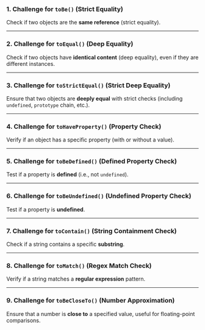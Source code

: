 ### 1. **Challenge for `toBe()` (Strict Equality)**

Check if two objects are the **same reference** (strict equality).

---

### 2. **Challenge for `toEqual()` (Deep Equality)**

Check if two objects have **identical content** (deep equality), even if they are different instances.

---

### 3. **Challenge for `toStrictEqual()` (Strict Deep Equality)**

Ensure that two objects are **deeply equal** with strict checks (including `undefined`, `prototype` chain, etc.).

---

### 4. **Challenge for `toHaveProperty()` (Property Check)**

Verify if an object has a specific property (with or without a value).

---

### 5. **Challenge for `toBeDefined()` (Defined Property Check)**

Test if a property is **defined** (i.e., not `undefined`).

---

### 6. **Challenge for `toBeUndefined()` (Undefined Property Check)**

Test if a property is **undefined**.

---

### 7. **Challenge for `toContain()` (String Containment Check)**

Check if a string contains a specific **substring**.

---

### 8. **Challenge for `toMatch()` (Regex Match Check)**

Verify if a string matches a **regular expression** pattern.

---

### 9. **Challenge for `toBeCloseTo()` (Number Approximation)**

Ensure that a number is **close to** a specified value, useful for floating-point comparisons.
